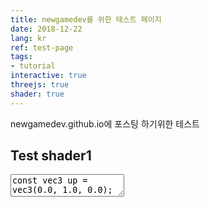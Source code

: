 ```yaml
---
title: newgamedev를 위한 테스트 페이지
date: 2018-12-22
lang: kr
ref: test-page
tags:
- tutorial
interactive: true
threejs: true
shader: true
---
```


newgamedev.github.io에 포스팅 하기위한 테스트 
## Test shader1
<div>
<textarea class='codeeditor fragment hidden'>
const vec3 up = vec3(0.0, 1.0, 0.0);

vec4 GetSpherePosInBox(vec2 pos, vec2 center, float size)
{
	vec2 uv = (pos - center) / size;
	float offset = uv.x * uv.x + uv.y * uv.y;
	if(offset > 1.0)
		return vec4(0);

	float z = sqrt(1.0 - offset);
	return vec4(uv, z, 1.0);
}

void mainImage( out vec4 fragColor, in vec2 fragCoord )
{
    
	vec2 center = resolution.xy * 0.5;
    
    vec4 spherePos = GetSpherePosInBox(gl_FragCoord..xy, center,100.0f);
    float result = clamp(dot(spherePos.xyz, up), 0.0, 1.0);
    
    fragColor = vec4(result);
}

</textarea>
</div>
